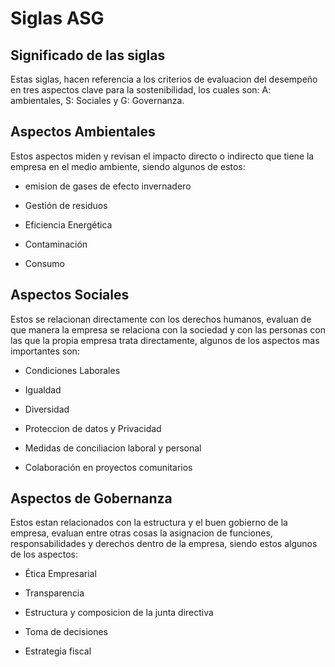 # Siglas ASG

## Significado de las siglas 

Estas siglas, hacen referencia a los criterios de evaluacion del desempeño en tres aspectos clave para la sostenibilidad, los cuales son: A: ambientales, S: Sociales y G: Governanza.
## Aspectos Ambientales

Estos aspectos miden  y revisan el impacto directo o indirecto que tiene la empresa en el medio ambiente, siendo algunos de estos: 

- emision de gases de efecto invernadero

- Gestión de residuos

- Eficiencia Energética

- Contaminación

- Consumo

## Aspectos Sociales

Estos se relacionan directamente con los derechos humanos, evaluan de que manera la empresa se relaciona con la sociedad y con las personas con las que la propia empresa trata directamente, algunos de los aspectos mas importantes son:

- Condiciones Laborales

- Igualdad

- Diversidad

- Proteccion de datos y Privacidad

- Medidas de conciliacion laboral y personal

- Colaboración en proyectos comunitarios

## Aspectos de Gobernanza

Estos estan relacionados con la estructura y el buen gobierno de la empresa, evaluan entre otras cosas la asignacion de funciones, responsabilidades y derechos dentro de la empresa, siendo estos algunos de los aspectos:

- Ética Empresarial

- Transparencia

- Estructura y composicion de la junta directiva

- Toma de decisiones

- Estrategia fiscal

  
